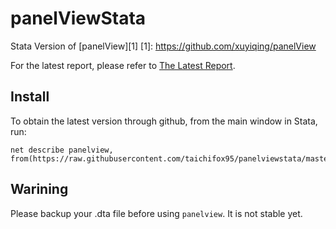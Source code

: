# panelViewStata
Stata Version of [panelView][1]
[1]: https://github.com/xuyiqing/panelView

For the latest report, please refer to [The Latest Report][2].

[2]: /03report/7.14report.md

## Install

To obtain the latest version through github, from the main window in Stata, run:
```
net describe panelview, from(https://raw.githubusercontent.com/taichifox95/panelviewstata/master)
```

## Warining
Please backup your .dta file before using `panelview`. It is not stable yet.
